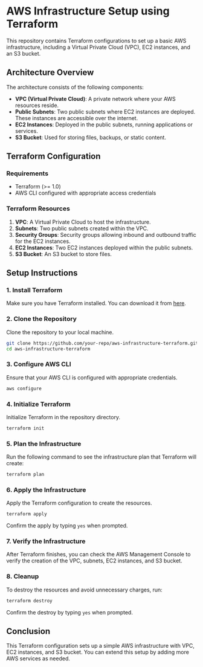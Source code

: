
# AWS Infrastructure Setup using Terraform

This repository contains Terraform configurations to set up a basic AWS infrastructure, including a Virtual Private Cloud (VPC), EC2 instances, and an S3 bucket.

## Architecture Overview

The architecture consists of the following components:

- **VPC (Virtual Private Cloud)**: A private network where your AWS resources reside.
- **Public Subnets**: Two public subnets where EC2 instances are deployed. These instances are accessible over the internet.
- **EC2 Instances**: Deployed in the public subnets, running applications or services.
- **S3 Bucket**: Used for storing files, backups, or static content.

## Terraform Configuration

### Requirements

- Terraform (>= 1.0)
- AWS CLI configured with appropriate access credentials

### Terraform Resources

1. **VPC**: A Virtual Private Cloud to host the infrastructure.
2. **Subnets**: Two public subnets created within the VPC.
3. **Security Groups**: Security groups allowing inbound and outbound traffic for the EC2 instances.
4. **EC2 Instances**: Two EC2 instances deployed within the public subnets.
5. **S3 Bucket**: An S3 bucket to store files.

## Setup Instructions

### 1. Install Terraform

Make sure you have Terraform installed. You can download it from [here](https://www.terraform.io/downloads).

### 2. Clone the Repository

Clone the repository to your local machine.

```bash
git clone https://github.com/your-repo/aws-infrastructure-terraform.git
cd aws-infrastructure-terraform
```

### 3. Configure AWS CLI

Ensure that your AWS CLI is configured with appropriate credentials.

```bash
aws configure
```

### 4. Initialize Terraform

Initialize Terraform in the repository directory.

```bash
terraform init
```

### 5. Plan the Infrastructure

Run the following command to see the infrastructure plan that Terraform will create:

```bash
terraform plan
```

### 6. Apply the Infrastructure

Apply the Terraform configuration to create the resources.

```bash
terraform apply
```

Confirm the apply by typing `yes` when prompted.

### 7. Verify the Infrastructure

After Terraform finishes, you can check the AWS Management Console to verify the creation of the VPC, subnets, EC2 instances, and S3 bucket.

### 8. Cleanup

To destroy the resources and avoid unnecessary charges, run:

```bash
terraform destroy
```

Confirm the destroy by typing `yes` when prompted.

## Conclusion

This Terraform configuration sets up a simple AWS infrastructure with VPC, EC2 instances, and S3 bucket. You can extend this setup by adding more AWS services as needed.

